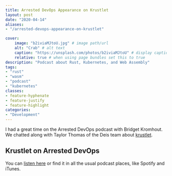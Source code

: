 ```yaml
---
title: Arrested DevOps Appearance on Krustlet
layout: post
date: "2020-04-14"
aliases: 
- "/arrested-devops-appearance-on-krustlet"

cover:
    image: "b2iviaMJtoU.jpg" # image path/url
    alt: "Crab" # alt text
    caption: "https://unsplash.com/photos/b2iviaMJtoU" # display caption under cover
    relative: true # when using page bundles set this to true
description: "Podcast about Rust, Kubernetes, and Web Assembly"
tags:
- "rust"
- "wasm"
- "podcast"
- "kubernetes"
classes:
- feature-hyphenate
- feature-justify
- feature-highlight
categories:
- "Development"
---
```



I had a great time on the Arrested DevOps podcast with Bridget Kromhout.
We chatted along with Taylor Thomas of the Deis team about [krustlet](https://github.com/deislabs/krustlet).

<!--more-->


## Krustlet on Arrested DevOps

You can [listen here](https://www.arresteddevops.com/krustlet/) or find it in all the usual podcast places, like Spotify and iTunes.

